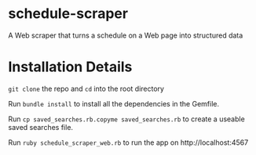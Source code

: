 schedule-scraper
================

A Web scraper that turns a schedule on a Web page into structured data


Installation Details
===================

`git clone` the repo and `cd` into the root directory

Run `bundle install` to install all the dependencies in the Gemfile.

Run `cp saved_searches.rb.copyme saved_searches.rb` to create a useable saved searches file.

Run `ruby schedule_scraper_web.rb` to run the app on http://localhost:4567
